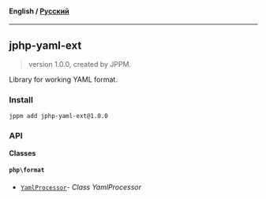 #### **English** / [Русский](README.ru.md)

---

## jphp-yaml-ext
> version 1.0.0, created by JPPM.

Library for working YAML format.

### Install
```
jppm add jphp-yaml-ext@1.0.0
```

### API
**Classes**

#### `php\format`

- [`YamlProcessor`](https://github.com/jphp-compiler/jphp/blob/master/exts/jphp-yaml-ext/api-docs/classes/php/format/YamlProcessor.md)- _Class YamlProcessor_